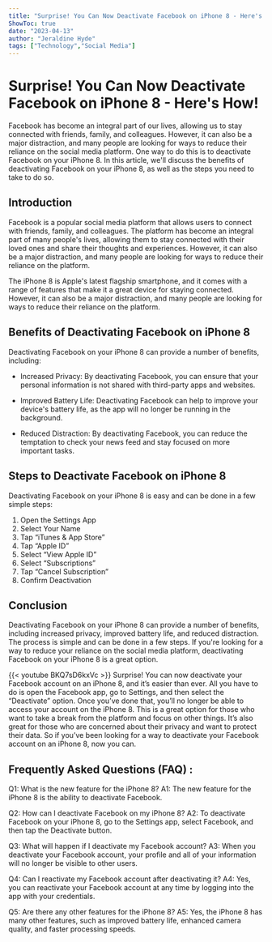 ```yaml
---
title: "Surprise! You Can Now Deactivate Facebook on iPhone 8 - Here's How!"
ShowToc: true 
date: "2023-04-13"
author: "Jeraldine Hyde" 
tags: ["Technology","Social Media"]
---
```

# Surprise! You Can Now Deactivate Facebook on iPhone 8 - Here's How!

Facebook has become an integral part of our lives, allowing us to stay connected with friends, family, and colleagues. However, it can also be a major distraction, and many people are looking for ways to reduce their reliance on the social media platform. One way to do this is to deactivate Facebook on your iPhone 8. In this article, we'll discuss the benefits of deactivating Facebook on your iPhone 8, as well as the steps you need to take to do so. 

## Introduction 

Facebook is a popular social media platform that allows users to connect with friends, family, and colleagues. The platform has become an integral part of many people's lives, allowing them to stay connected with their loved ones and share their thoughts and experiences. However, it can also be a major distraction, and many people are looking for ways to reduce their reliance on the platform. 

The iPhone 8 is Apple's latest flagship smartphone, and it comes with a range of features that make it a great device for staying connected. However, it can also be a major distraction, and many people are looking for ways to reduce their reliance on the platform. 

## Benefits of Deactivating Facebook on iPhone 8 

Deactivating Facebook on your iPhone 8 can provide a number of benefits, including: 

* Increased Privacy: By deactivating Facebook, you can ensure that your personal information is not shared with third-party apps and websites. 

* Improved Battery Life: Deactivating Facebook can help to improve your device's battery life, as the app will no longer be running in the background. 

* Reduced Distraction: By deactivating Facebook, you can reduce the temptation to check your news feed and stay focused on more important tasks. 

## Steps to Deactivate Facebook on iPhone 8 

Deactivating Facebook on your iPhone 8 is easy and can be done in a few simple steps: 

1. Open the Settings App 
2. Select Your Name 
3. Tap “iTunes & App Store” 
4. Tap “Apple ID” 
5. Select “View Apple ID” 
6. Select “Subscriptions” 
7. Tap “Cancel Subscription” 
8. Confirm Deactivation 

## Conclusion 

Deactivating Facebook on your iPhone 8 can provide a number of benefits, including increased privacy, improved battery life, and reduced distraction. The process is simple and can be done in a few steps. If you're looking for a way to reduce your reliance on the social media platform, deactivating Facebook on your iPhone 8 is a great option.

{{< youtube BKQ7sD6kxVc >}} 
Surprise! You can now deactivate your Facebook account on an iPhone 8, and it’s easier than ever. All you have to do is open the Facebook app, go to Settings, and then select the “Deactivate” option. Once you’ve done that, you’ll no longer be able to access your account on the iPhone 8. This is a great option for those who want to take a break from the platform and focus on other things. It’s also great for those who are concerned about their privacy and want to protect their data. So if you’ve been looking for a way to deactivate your Facebook account on an iPhone 8, now you can.

## Frequently Asked Questions (FAQ) :
Q1: What is the new feature for the iPhone 8?
A1: The new feature for the iPhone 8 is the ability to deactivate Facebook.

Q2: How can I deactivate Facebook on my iPhone 8?
A2: To deactivate Facebook on your iPhone 8, go to the Settings app, select Facebook, and then tap the Deactivate button.

Q3: What will happen if I deactivate my Facebook account?
A3: When you deactivate your Facebook account, your profile and all of your information will no longer be visible to other users.

Q4: Can I reactivate my Facebook account after deactivating it?
A4: Yes, you can reactivate your Facebook account at any time by logging into the app with your credentials.

Q5: Are there any other features for the iPhone 8?
A5: Yes, the iPhone 8 has many other features, such as improved battery life, enhanced camera quality, and faster processing speeds.


